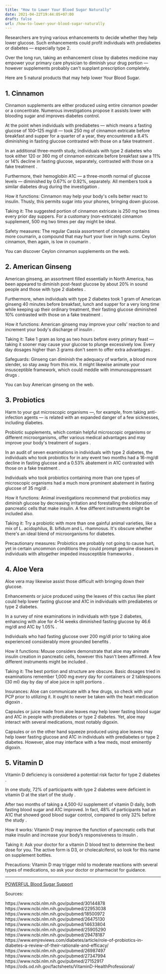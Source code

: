 ```yaml
---
title: "How to Lower Your Blood Sugar Naturally"
date: 2021-04-22T19:44:05+07:00
draft: false
url: /how-to-lower-your-blood-sugar-naturally
---
```


Researchers are trying various enhancements to decide whether they help lower glucose.  Such enhancements could profit individuals with prediabetes or diabetes — especially type 2. 

Over the long run, taking an enhancement close by diabetes medicine may empower your primary care physician to diminish your drug portion — however supplements probably can't supplant prescription completely. 

Here are 5 natural products that may help lower Your Blood Sugar.

<h2>1. Cinnamon</h2>
Cinnamon supplements are either produced using entire cinnamon powder or a concentrate. Numerous investigations propose it 
assists lower with blooding sugar and improves diabetes control. 

At the point when individuals with prediabetes — which means a fasting glucose of 100–125 mg/dl — took 250 mg of cinnamon extricate 
before breakfast and supper for a quarter of a year, they encountered a 8.4% diminishing in fasting glucose contrasted with those on a 
fake treatment . 

In an additional three-month study, individuals with type 2 diabetes who took either 120 or 360 mg of cinnamon extricate before 
breakfast saw a 11% or 14% decline in fasting glucose, separately, contrasted with those on a fake treatment . 

Furthermore, their hemoglobin A1C — a three-month normal of glucose levels — diminished by 0.67% or 0.92%, separately. 
All members took a similar diabetes drug during the investigation . 

How it functions: Cinnamon may help your body's cells better react to insulin. Thusly, this permits sugar into your phones, 
bringing down glucose. 

Taking it: The suggested portion of cinnamon extricate is 250 mg two times every prior day suppers. For a 
customary (non-extricate) cinnamon supplement, 500 mg two times per day might be ideal. 

Safety measures: The regular Cassia assortment of cinnamon contains more coumarin, a compound that may hurt your liver in
 high sums. Ceylon cinnamon, then again, is low in coumarin . 

You can discover Ceylon cinnamon supplements on the web.

<h2>2. American Ginseng</h2>

American ginseng, an assortment filled essentially in North America, has been appeared to diminish post-feast glucose by 
about 20% in sound people and those with type 2 diabetes . 

Furthermore, when individuals with type 2 diabetes took 1 gram of American ginseng 40 minutes before 
breakfast, lunch and supper for a very long time while keeping up their ordinary treatment, their fasting glucose
 diminished 10% contrasted with those on a fake treatment . 

How it functions: American ginseng may improve your cells' reaction to and increment your body's discharge of
 insulin . 

Taking it: Take 1 gram as long as two hours before every primary feast — taking it sooner may cause your 
glucose to plunge excessively low. Every day dosages higher than 3 grams don't seem to offer extra advantages . 

Safeguards: Ginseng can diminish the adequacy of warfarin, a blood more slender, so stay away from this mix. 
It might likewise animate your insusceptible framework, which could meddle with immunosuppressant drugs . 

You can buy American ginseng on the web.

<h2>3. Probiotics</h2>
Harm to your gut microscopic organisms —, for example, from taking anti-infection agents — is related with an expanded 
danger of a few sicknesses, including diabetes. 

Probiotic supplements, which contain helpful microscopic organisms or different microorganisms, offer various medical 
advantages and may improve your body's treatment of sugars . 

In an audit of seven examinations in individuals with type 2 diabetes, the individuals who took probiotics for in any event two 
months had a 16-mg/dl decline in fasting glucose and a 0.53% abatement in A1C contrasted with those on a fake treatment . 

Individuals who took probiotics containing more than one types of microscopic organisms had a much more prominent
 abatement in fasting glucose of 35 mg/dl . 

How it functions: Animal investigations recommend that probiotics may diminish glucose by decreasing irritation and 
forestalling the obliteration of pancreatic cells that make insulin. A few different instruments might be included also. 

Taking it: Try a probiotic with more than one gainful animal varieties, like a mix of L. acidophilus, B. bifidum and L. rhamnosus. It's 
obscure whether there's an ideal blend of microorganisms for diabetes. 

Precautionary measures: Probiotics are probably not going to cause hurt, yet in certain uncommon conditions they 
could prompt genuine diseases in individuals with altogether impeded insusceptible frameworks . 


<h2>4. Aloe Vera</h2>
Aloe vera may likewise assist those difficult with bringing down their glucose. 

Enhancements or juice produced using the leaves of this cactus like plant could help lower fasting glucose and A1C in individuals 
with prediabetes or type 2 diabetes. 

In a survey of nine examinations in individuals with type 2 diabetes, enhancing with aloe for 4–14 weeks diminished fasting 
glucose by 46.6 mg/dl and A1C by 1.05% . 

Individuals who had fasting glucose over 200 mg/dl prior to taking aloe experienced considerably more grounded benefits . 

How it functions: Mouse considers demonstrate that aloe may animate insulin creation in pancreatic cells, 
however this hasn't been affirmed. A few different instruments might be included . 

Taking it: The best portion and structure are obscure. Basic dosages tried in examinations remember 1,000 mg every day for 
containers or 2 tablespoons (30 ml) day by day of aloe juice in split portions . 

Insurances: Aloe can communicate with a few drugs, so check with your PCP prior to utilizing it. It ought to never be taken 
with the heart medication digoxin . 

Capsules or juice made from aloe leaves may help lower fasting blood sugar and A1C in
people with prediabetes or type 2 diabetes. Yet, aloe may interact with several
medications, most notably digoxin.

Capsules or on the other hand squeeze produced using aloe leaves may help lower fasting glucose and A1C in individuals with 
prediabetes or type 2 diabetes. However, aloe may interface with a few meds, most eminently digoxin.

<h2>5. Vitamin D</h2>
Vitamin D deficiency is considered a potential risk factor for type 2 diabetes .

In one study, 72% of participants with type 2 diabetes were deficient in vitamin D at the start of the study .

After two months of taking a 4,500-IU supplement of vitamin D daily, both fasting blood sugar and A1C improved. In fact, 
48% of participants had an A1C that showed good blood sugar control, compared to only 32% before the study .

How it works: Vitamin D may improve the function of pancreatic cells that make insulin and increase your body’s responsiveness to 
insulin .

Taking it: Ask your doctor for a vitamin D blood test to determine the best dose for you. The active form is D3, or cholecalciferol, 
so look for this name on supplement bottles.

Precautions: Vitamin D may trigger mild to moderate reactions with several types of medications, so ask your doctor or 
pharmacist for guidance.

<hr />

<div class="card">
	<div class="card-body">
		<p class="text-center"><a class="btn btn-success " href="https://3062596009w8aq81hckalfoz55.hop.clickbank.net/">POWERFUL Blood Sugar Support</a></p>
	</div>	
</div>	


<p>Sources:</p>
https://www.ncbi.nlm.nih.gov/pubmed/30144878
https://www.ncbi.nlm.nih.gov/pubmed/22953038
https://www.ncbi.nlm.nih.gov/pubmed/18500972
https://www.ncbi.nlm.nih.gov/pubmed/26475130
https://www.ncbi.nlm.nih.gov/pubmed/14633804
https://www.ncbi.nlm.nih.gov/pubmed/25905290
https://www.ncbi.nlm.nih.gov/pubmed/29478187
https://www.emjreviews.com/diabetes/article/role-of-probiotics-in-diabetes-a-review-of-their-rationale-and-efficacy/
https://www.ncbi.nlm.nih.gov/pubmed/26987497
https://www.ncbi.nlm.nih.gov/pubmed/27347994
https://www.ncbi.nlm.nih.gov/pubmed/27152917
https://ods.od.nih.gov/factsheets/VitaminD-HealthProfessional/
